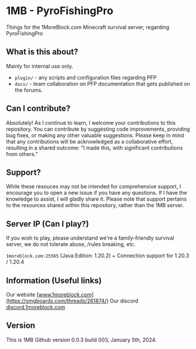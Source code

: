 # 1MB - PyroFishingPro

Things for the 1MoreBlock.com Minecraft survival server, regarding PyroFishingPro

## What is this about?

Mainly for internal use only.

- `plugin/` - any scripts and configuration files regarding PFP
- `docs/` - team collaboration on PFP documentation that gets published on the forums.

## Can I contribute?

Absolutely! As I continue to learn, I welcome your contributions to this repository. You can contribute by suggesting code improvements, providing bug fixes, or making any other valuable suggestions. Please keep in mind that any contributions will be acknowledged as a collaborative effort, resulting in a shared outcome: "I made this, with significant contributions from others."

## Support?

While these resouces may not be intended for comprehensive support, I encourage you to open a new issue if you have any questions. If I have the knowledge to assist, I will gladly share it. Please note that support pertains to the resources shared within this repository, rather than the 1MB server.

## Server IP (Can I play?)

If you wish to play, please understand we're a family-friendly survival server, we do not tolerate abuse, /rules breaking, etc. 

`1moreblock.com:25565` (Java Edition: 1.20.2) + Connection support for 1.20.3 / 1.20.4

## Information (Useful links)

Our website [www.1moreblock.com](https://omgboards.com/threads/261874/)
Our discord [discord.1moreblock.com](https://discord.gg/floris)

## Version

This is 1MB Github version 0.0.3 build 003, January 5th, 2024.

